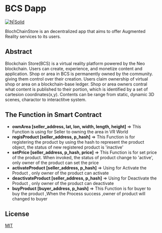 # BCS Dapp

[![N|Solid](https://bcschain.io/wp-content/uploads/2018/01/bsc-logo-main-70px-1.png)](https://bcschain.io)

BlochChainStore is an decentralized app that aims to offer Augmented Reality services to its users.
## Abstract
Blockchain Store(BCS) is a virtual reality platform powered by 
the Neo blockchain. Users can create, experience,
and monetize content and application. Shop or area in BCS is permanently
owned by the community. giving them control over their creation.
Users claim ownership of virtual shop or area on a blockchain-base ledger.
Shop or area owners contral what content is published to their portion,
which is identified by a set of cartesion coordinates(x,y). Contents can be
range from static, dynamic 3D scenes, charactor to interactitve system. 

##  The Function in Smart Contract
- **ownArea [seller_address, lat, lon, width, length, height]** => This Function is using for Seller to owning the area in VR World
- **regisProduct [seller_address, p_hash]** => This Function is for registering the product by using the hash to represent the product object, the status of new registered product is 'inactive' 
- **setPrice [seller_address, p_hash, price]** => This Function is for set price of the product. When invoked, the status of product change to 'active', only owner of the product can set the price
- **activateProduct [seller_address, p_hash]** => Using for Activate the Product , only owner of the product can activate
- **deactivateProduct [seller_address, p_hash]** =>  Using for Deactivate the Product , only owner of the product can deactivate
- **buyProduct [buyer_address, p_hash]** => This Function is for buyer to buy the product ,When the Process success ,owner of product will changed to buyer


License
----

[MIT](https://opensource.org/licenses/MIT)